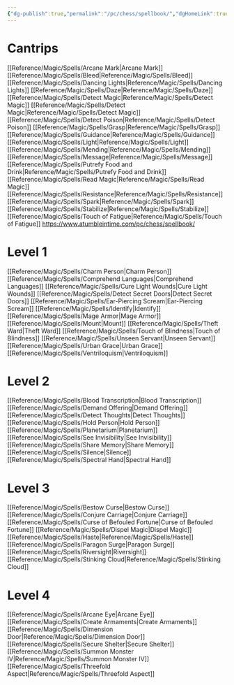 ```yaml
---
{"dg-publish":true,"permalink":"/pc/chess/spellbook/","dgHomeLink":true,"dgPassFrontmatter":false}
---
```


# Cantrips
[[Reference/Magic/Spells/Arcane Mark|Arcane Mark]]
[[Reference/Magic/Spells/Bleed|Reference/Magic/Spells/Bleed]]
[[Reference/Magic/Spells/Dancing Lights|Reference/Magic/Spells/Dancing Lights]]
[[Reference/Magic/Spells/Daze|Reference/Magic/Spells/Daze]]
[[Reference/Magic/Spells/Detect Magic|Reference/Magic/Spells/Detect Magic]]
[[Reference/Magic/Spells/Detect Magic|Reference/Magic/Spells/Detect Magic]]
[[Reference/Magic/Spells/Detect Poison|Reference/Magic/Spells/Detect Poison]]
[[Reference/Magic/Spells/Grasp|Reference/Magic/Spells/Grasp]]
[[Reference/Magic/Spells/Guidance|Reference/Magic/Spells/Guidance]]
[[Reference/Magic/Spells/Light|Reference/Magic/Spells/Light]]
[[Reference/Magic/Spells/Mending|Reference/Magic/Spells/Mending]]
[[Reference/Magic/Spells/Message|Reference/Magic/Spells/Message]]
[[Reference/Magic/Spells/Putrefy Food and Drink|Reference/Magic/Spells/Putrefy Food and Drink]]
[[Reference/Magic/Spells/Read Magic|Reference/Magic/Spells/Read Magic]]
[[Reference/Magic/Spells/Resistance|Reference/Magic/Spells/Resistance]]
[[Reference/Magic/Spells/Spark|Reference/Magic/Spells/Spark]]
[[Reference/Magic/Spells/Stabilize|Reference/Magic/Spells/Stabilize]]
[[Reference/Magic/Spells/Touch of Fatigue|Reference/Magic/Spells/Touch of Fatigue]]
https://www.atumbleintime.com/pc/chess/spellbook/
# Level 1
[[Reference/Magic/Spells/Charm Person|Charm Person]]
[[Reference/Magic/Spells/Comprehend Languages|Comprehend Languages]]
[[Reference/Magic/Spells/Cure Light Wounds|Cure Light Wounds]]
[[Reference/Magic/Spells/Detect Secret Doors|Detect Secret Doors]]
[[Reference/Magic/Spells/Ear-Piercing Scream|Ear-Piercing Scream]]
[[Reference/Magic/Spells/Identify|Identify]]
[[Reference/Magic/Spells/Mage Armor|Mage Armor]]
[[Reference/Magic/Spells/Mount|Mount]]
[[Reference/Magic/Spells/Theft Ward|Theft Ward]]
[[Reference/Magic/Spells/Touch of Blindness|Touch of Blindness]]
[[Reference/Magic/Spells/Unseen Servant|Unseen Servant]]
[[Reference/Magic/Spells/Urban Grace|Urban Grace]]
[[Reference/Magic/Spells/Ventriloquism|Ventriloquism]]

# Level 2
[[Reference/Magic/Spells/Blood Transcription|Blood Transcription]]
[[Reference/Magic/Spells/Demand Offering|Demand Offering]]
[[Reference/Magic/Spells/Detect Thoughts|Detect Thoughts]]
[[Reference/Magic/Spells/Hold Person|Hold Person]]
[[Reference/Magic/Spells/Planetarium|Planetarium]]
[[Reference/Magic/Spells/See Invisibility|See Invisibility]]
[[Reference/Magic/Spells/Share Memory|Share Memory]]
[[Reference/Magic/Spells/Silence|Silence]]
[[Reference/Magic/Spells/Spectral Hand|Spectral Hand]]

# Level 3
[[Reference/Magic/Spells/Bestow Curse|Bestow Curse]]
[[Reference/Magic/Spells/Conjure Carriage|Conjure Carriage]]
[[Reference/Magic/Spells/Curse of Befouled Fortune|Curse of Befouled Fortune]]
[[Reference/Magic/Spells/Dispel Magic|Dispel Magic]] 
[[Reference/Magic/Spells/Haste|Reference/Magic/Spells/Haste]] 
[[Reference/Magic/Spells/Paragon Surge|Paragon Surge]]
[[Reference/Magic/Spells/Riversight|Riversight]]
[[Reference/Magic/Spells/Stinking Cloud|Reference/Magic/Spells/Stinking Cloud]]

# Level 4
[[Reference/Magic/Spells/Arcane Eye|Arcane Eye]]
[[Reference/Magic/Spells/Create Armaments|Create Armaments]]
[[Reference/Magic/Spells/Dimension Door|Reference/Magic/Spells/Dimension Door]]
[[Reference/Magic/Spells/Secure Shelter|Secure Shelter]]
[[Reference/Magic/Spells/Summon Monster IV|Reference/Magic/Spells/Summon Monster IV]]
[[Reference/Magic/Spells/Threefold Aspect|Reference/Magic/Spells/Threefold Aspect]]